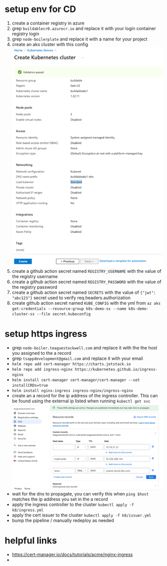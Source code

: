 # setup env for CD
1. create a container registry in azure
1. grep `buildablecr0.azurecr.io` and replace it with your login container registry login
1. grep `node-boilerplate` and replace it with a name for your project
1. create an aks cluster with this config ![config](./public/aks.png)
1. create a github action secret named `REGISTRY_USERNAME` with the value of the registry username
1. create a github action secret named `REGISTRY_PASSWORD` with the value of the registry password
1. create a github action secret named `SECRETS` with the value of `{"jwt": "abc123"}` secret used to verify req.headers.authorization
1. create github action secret named `KUBE_CONFIG` with the yml from `az aks get-credentials --resource-group k8s-demo-ss --name k8s-demo-cluster-ss --file secret.kubeconfig`

# setup https ingress
- grep `node-boiler.teaguestockwell.com` and replace it with the the host you assigned to the a record
- grep `tsappdevelopment@gmail.com` and replace it with your email
- `helm repo add cert-manager https://charts.jetstack.io`
- `helm repo add ingress-nginx https://kubernetes.github.io/ingress-nginx`
- `helm install cert-manager cert-manager/cert-manager --set installCRDs=true`
- `helm install nginx-ingress ingress-nginx/ingress-nginx`
- create an a record for the ip address of the ingress controller. This can be found using the external ip listed when running `kubectl get svc` ![dns](./public/dns.png)
- wait for the dns to propagate, you can verify this when `ping $host` matches the ip address you set in the a record
- apply the ingress controller to the cluster `kubectl apply -f k8/ingress.yml`
- apply the cert issuer to the cluster `kubectl apply -f k8/issuer.yml`
- bump the pipeline / manually redeploy as needed

# helpful links
- https://cert-manager.io/docs/tutorials/acme/nginx-ingress
- 